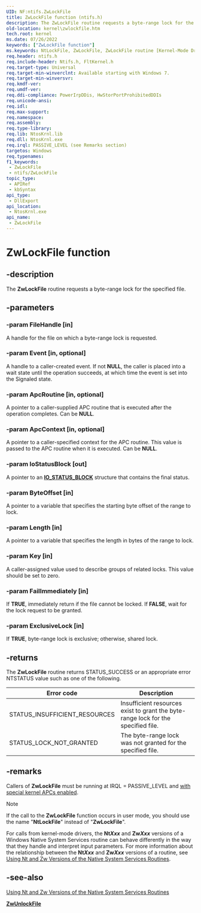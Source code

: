 ```yaml
---
UID: NF:ntifs.ZwLockFile
title: ZwLockFile function (ntifs.h)
description: The ZwLockFile routine requests a byte-range lock for the specified file.
old-location: kernel\zwlockfile.htm
tech.root: kernel
ms.date: 07/26/2022
keywords: ["ZwLockFile function"]
ms.keywords: NtLockFile, ZwLockFile, ZwLockFile routine [Kernel-Mode Driver Architecture], k111_267331a3-5339-46ce-a0b6-d7b2e0aba68f.xml, kernel.zwlockfile, ntifs/NtLockFile, ntifs/ZwLockFile
req.header: ntifs.h
req.include-header: Ntifs.h, FltKernel.h
req.target-type: Universal
req.target-min-winverclnt: Available starting with Windows 7.
req.target-min-winversvr: 
req.kmdf-ver: 
req.umdf-ver: 
req.ddi-compliance: PowerIrpDDis, HwStorPortProhibitedDDIs
req.unicode-ansi: 
req.idl: 
req.max-support: 
req.namespace: 
req.assembly: 
req.type-library: 
req.lib: NtosKrnl.lib
req.dll: NtosKrnl.exe
req.irql: PASSIVE_LEVEL (see Remarks section)
targetos: Windows
req.typenames: 
f1_keywords:
 - ZwLockFile
 - ntifs/ZwLockFile
topic_type:
 - APIRef
 - kbSyntax
api_type:
 - DllExport
api_location:
 - NtosKrnl.exe
api_name:
 - ZwLockFile
---
```


# ZwLockFile function

## -description

The **ZwLockFile** routine requests a byte-range lock for the specified file.

## -parameters

### -param FileHandle [in]

A handle for the file on which a byte-range lock is requested.

### -param Event [in, optional]

A handle to a caller-created event. If not **NULL**, the caller is placed into a wait state until the operation succeeds, at which time the event is set into the Signaled state.

### -param ApcRoutine [in, optional]

A pointer to a caller-supplied APC routine that is executed after the operation completes. Can be **NULL**.

### -param ApcContext [in, optional]

A pointer to a caller-specified context for the APC routine. This value is passed to the APC routine when it is executed. Can be **NULL**.

### -param IoStatusBlock [out]

A pointer to an [**IO_STATUS_BLOCK**](../wdm/ns-wdm-_io_status_block.md) structure that contains the final status.

### -param ByteOffset [in]

A pointer to a variable that specifies the starting byte offset of the range to lock.

### -param Length [in]

A pointer to a variable that specifies the length in bytes of the range to lock.

### -param Key [in]

A caller-assigned value used to describe groups of related locks. This value should be set to zero.

### -param FailImmediately [in]

If **TRUE**, immediately return if the file cannot be locked. If **FALSE**, wait for the lock request to be granted.

### -param ExclusiveLock [in]

If **TRUE**, byte-range lock is exclusive; otherwise, shared lock.

## -returns

The **ZwLockFile** routine returns STATUS_SUCCESS or an appropriate error NTSTATUS value such as one of the following.

| Error code | Description |
| ---------- | ----------- |
| STATUS_INSUFFICIENT_RESOURCES | Insufficient resources exist to grant the byte-range lock for the specified file. |
| STATUS_LOCK_NOT_GRANTED       | The byte-range lock was not granted for the specified file. |

## -remarks

Callers of **ZwLockFile** must be running at IRQL = PASSIVE_LEVEL and [with special kernel APCs enabled](/windows-hardware/drivers/kernel/disabling-apcs).

> [!NOTE]
>
> If the call to the **ZwLockFile** function occurs in user mode, you should use the name "**NtLockFile**" instead of "**ZwLockFile**".

For calls from kernel-mode drivers, the **Nt*Xxx*** and **Zw*Xxx*** versions of a Windows Native System Services routine can behave differently in the way that they handle and interpret input parameters. For more information about the relationship between the **Nt*Xxx*** and **Zw*Xxx*** versions of a routine, see [Using Nt and Zw Versions of the Native System Services Routines](/windows-hardware/drivers/kernel/using-nt-and-zw-versions-of-the-native-system-services-routines).

## -see-also

[Using Nt and Zw Versions of the Native System Services Routines](/windows-hardware/drivers/kernel/using-nt-and-zw-versions-of-the-native-system-services-routines)

[**ZwUnlockFile**](nf-ntifs-zwunlockfile.md)
